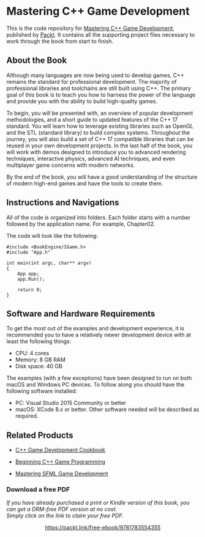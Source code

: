 



# 	Mastering C++ Game Development
This is the code repository for [Mastering C++ Game Development](https://www.packtpub.com/game-development/mastering-c-game-development?utm_source=github&utm_medium=repository&utm_content=9781788629225), published by [Packt](https://www.packtpub.com). It contains all the supporting project files necessary to work through the book from start to finish.

## About the Book
Although many languages are now being used to develop games, C++ remains the standard for professional development. The majority of professional libraries and toolchains are still built using C++. The primary goal of this book is to teach you how to harness the power of the language and provide you with the ability to build high-quality games.

To begin, you will be presented with, an overview of popular development methodologies, and a short guide to updated features of the C++ 17 standard. You will learn how to leverage existing libraries such as OpenGL and the STL (standard library) to build complex systems. Throughout the journey, you will also build a set of C++ 17 compatible libraries that can be reused in your own development projects. In the last half of the book, you will work with demos designed to introduce you to advanced rendering techniques, interactive physics, advanced AI techniques, and even multiplayer game concerns with modern networks.

By the end of the book, you will have a good understanding of the structure of modern high-end games and have the tools to create them.

## Instructions and Navigations
All of the code is organized into folders. Each folder starts with a number followed by the application name. For example, Chapter02.

The code will look like the following:
```
#include <BookEngine/IGame.h>
#include "App.h"

int main(int argc, char** argv)
{
	App app;
	app.Run();

	return 0;
}
```
## Software and Hardware Requirements

To get the most out of the examples and development experience, it is recommended you to have a relatively newer development device with at least the following things:
* CPU: 4 cores
* Memory: 8 GB RAM
* Disk space: 40 GB

The examples (with a few exceptions) have been designed to run on both macOS and Windows PC devices.
To follow along you should have the following software installed:

* PC: Visual Studio 2015 Community or better
* macOS: XCode 8.x or better.
Other software needed will be described as required.

## Related Products
* [C++ Game Development Cookbook](https://www.packtpub.com/game-development/c-game-development-cookbook?utm_source=github&utm_medium=repository&utm_content=9781785882722)

* [Beginning C++ Game Programming](https://www.packtpub.com/game-development/beginning-c-game-programming?utm_source=github&utm_medium=repository&utm_content=9781786466198)

* [Mastering SFML Game Development](https://www.packtpub.com/game-development/mastering-sfml-game-development?utm_source=github&utm_medium=repository&utm_content=9781786469885)
### Download a free PDF

 <i>If you have already purchased a print or Kindle version of this book, you can get a DRM-free PDF version at no cost.<br>Simply click on the link to claim your free PDF.</i>
<p align="center"> <a href="https://packt.link/free-ebook/9781783554355">https://packt.link/free-ebook/9781783554355 </a> </p>